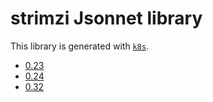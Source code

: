 # strimzi Jsonnet library

This library is generated with [`k8s`](https://github.com/jsonnet-libs/k8s).

- [0.23](0.23/README.md)
- [0.24](0.24/README.md)
- [0.32](0.32/README.md)
